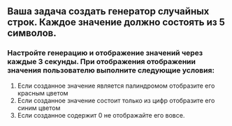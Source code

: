 ## Ваша задача создать генератор случайных строк. Каждое значение должно состоять из 5 символов. 

### Настройте генерацию и отображение значений через каждые 3 секунды. При отображения отображении значения пользователю  выполните следующие условия:
1. Если созданное значение является палиндромом отобразите его красным цветом
2. Если созданное значение состоит только из цифр отобразите его синим цветом
3. Если созданное содержит 0 не отображайте его вовсе.
